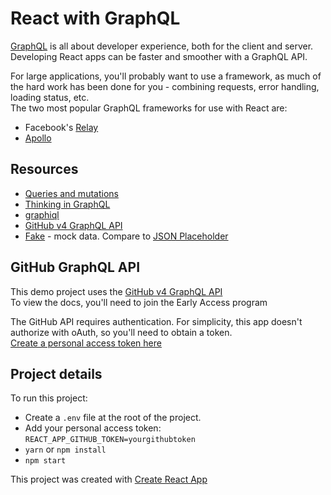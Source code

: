 # React with GraphQL

[GraphQL](http://graphql.org/) is all about developer experience, both for the client and server. Developing React apps can be faster and smoother with a GraphQL API.

For large applications, you'll probably want to use a framework, as much of the hard work has been done for you - combining requests, error handling, loading status, etc.  
The two most popular GraphQL frameworks for use with React are:  
  - Facebook's [Relay](https://facebook.github.io/relay/)
  - [Apollo](http://dev.apollodata.com/react/)

## Resources

  - [Queries and mutations](http://graphql.org/learn/queries/)
  - [Thinking in GraphQL](https://facebook.github.io/relay/docs/thinking-in-graphql.html)
  - [graphiql](https://github.com/graphql/graphiql)
  - [GitHub v4 GraphQL API](https://developer.github.com/v4/)
  - [Fake](http://fake.graphql.guru/) - mock data. Compare to [JSON Placeholder](https://jsonplaceholder.typicode.com/)


## GitHub GraphQL API

This demo project uses the [GitHub v4 GraphQL API](https://developer.github.com/v4/)  
To view the docs, you'll need to join the Early Access program

The GitHub API requires authentication. For simplicity, this app doesn't authorize with oAuth, so you'll need to obtain a token.  
[Create a personal access token here](https://help.github.com/articles/creating-a-personal-access-token-for-the-command-line/)

## Project details

To run this project:
  - Create a `.env` file at the root of the project.
  - Add your personal access token: `REACT_APP_GITHUB_TOKEN=yourgithubtoken`
  - `yarn` or `npm install`
  - `npm start`

This project was created with [Create React App](https://github.com/facebookincubator/create-react-app/blob/master/packages/react-scripts/template/README.md)
